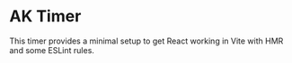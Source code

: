 # AK Timer

This timer provides a minimal setup to get React working in Vite with HMR and some ESLint rules.

